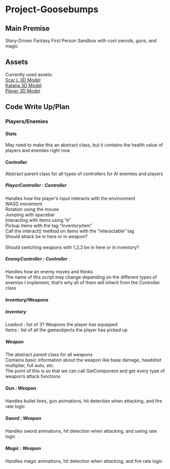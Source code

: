 # Project-Goosebumps

## Main Premise
Story-Driven Fantasy First Person Sandbox with cool swords, guns, and magic

## Assets
Currently used assets:<br/>
[Scar L 3D Model](https://www.cgtrader.com/free-3d-models/military/gun/scar-l-01574b59-91cf-4a67-902c-fe52300fff9d)<br/>
[Katana 3D Model](https://www.cgtrader.com/free-3d-models/military/melee/touken-ranbu-mikazuki-munechika-sword)<br/>
[Player 3D Model](https://www.cgtrader.com/free-3d-models/character/sci-fi/sci-fi-free-robot-bh-2)<br/>

## Code Write Up/Plan
### Players/Enemies
#### Stats
May need to make this an abstract class, but it contains the health value of players and enemies right now
#### Controller
Abstract parent class for all types of controllers for AI enemies and players
##### PlayerController : Controller
Handles how the player’s input interacts with the environment<br/>
WASD movement<br/>
Rotation using the mouse<br/>
Jumping with spacebar<br/>
Interacting with items using “e”<br/>
Pickup items with the tag “inventoryitem”<br/>
Call the interact() method on items with the “interactable” tag<br/>
Should attack be in here or in weapon?<br/><br/>
Should switching weapons with 1,2,3 be in here or in inventory?
##### EnemyController : Controller
Handles how an enemy moves and thinks<br/>
The name of this script may change depending on the different types of enemies I implement, that’s why all of them will inherit from the Controller class
#### Inventory/Weapons
##### Inventory
Loadout : list of 3? Weapons the player has equipped<br/>
Items : list of all the gameobjects the player has picked up
##### Weapon
The abstract parent class for all weapons<br/>
Contains basic information about the weapon like base damage, headshot multiplier, full auto, etc.<br/>
The point of this is so that we can call GetComponent<Weapon> and get every type of weapon’s attack functions
##### Gun : Weapon
Handles bullet lines, gun animations, hit detection when attacking, and fire rate logic
##### Sword : Weapon
Handles sword animations, hit detection when attacking, and swing rate logic
##### Magic : Weapon
Handles magic animations, hit detection when attacking, and fire rate logic